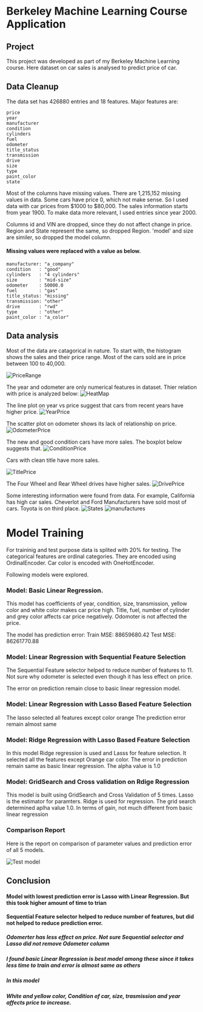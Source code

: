 # Berkeley Machine Learning Course Application
## Project
This project was developed as part of my Berkeley Machine Learning course. Here dataset on car sales is analysed to predict price of car.

## Data Cleanup
The data set has 426880 entries and 18 features. Major features are: 
```
price
year
manufacturer
condition
cylinders
fuel
odometer
title_status
transmission
drive
size
type
paint_color
state
```
Most of the columns have missing values. There are 1,215,152 missing values in data. Some cars have price 0, which not make sense. So I used data with car prices from $1000 to $80,000. The sales information starts from year 1900. To make data more relevant, I used entries since year 2000.

Columns id and VIN are dropped, since they do not affect change in price. Region and State represent the same, so dropped Region.
'model' and size are similer, so dropped the model column.

#### Missing values were replaced with a value as below.
```
manufacturer: "a_company"
condition   : "good" 
cylinders   : "4 cylinders"
size        : "mid-size"
odometer    : 50000.0
fuel        : "gas"
title_status: "missing"
transmission: "other"
drive       : "rwd"
type        : "other"
paint_color : "a_color"
```
## Data analysis
Most of the data are catagorical in nature. To start with, the histogram shows the sales and their price range. Most of the cars sold are in price between 100 to 40,000.

![PriceRange](histPrice.png)


The year and odometer are only numerical features in dataset. Thier relation with price is analyzed below:
![HeatMap](car_heatmap.png)


The line plot on year vs price suggest that cars from recent years have higher price.
![YearPrice](year_price.png)


The scatter plot on odometer shows its lack of relationship on price.
![OdometerPrice](odometer_price.png)


The new and good condition cars have more sales. The boxplot below suggests that.
![ConditionPrice](condition_price.png)


Cars with clean title have more sales.

![TitlePrice](title_price.png)


The Four Wheel and Rear Wheel drives have higher sales.
![DrivePrice](drive_price.png)

Some interesting information were found from data. For example, California has high car sales. Cheverlot and Ford Manufacturers have sold most of cars. Toyota is on third place.
![States](sales_state.png)
![manufactures](sales_manufacturer.png)

# Model Training
 For traininig and test purpose data is splited with 20% for testing.
 The categorical features are ordinal categories. They are encoded using OrdinalEncoder.  Car color is encoded with OneHotEncoder.

 Following models were explored.

### Model: Basic Linear Regression.

This model has coefficients of year, condition, size, transmission, yellow color and white color makes car price high.
Title, fuel, number of cylinder and grey color affects car price negatively.
Odomoter is not affected the price. 

The model has prediction error:
Train MSE:  88659680.42
Test  MSE:  86261770.88

### Model: Linear Regression with Sequential Feature Selection
The Sequential Feature selector helped to reduce number of features to 11.
Not sure why odometer is selected even though it has less effect on price.

The error on prediction remain close to basic linear regression model.

### Model: Linear Regression with Lasso Based Feature Selection
The lasso selected all features except color orange
The prediction error remain almost same

### Model: Ridge Regression with Lasso Based Feature Selection
In this model Ridge regression is used and Lasss for feature selection. It selected all the features except Orange car color.
The error in prediction remain same as basic linear regression.
The alpha value is 1.0

### Model: GridSearch and Cross validation on Rdige Regression
This model is built using GridSearch and Cross Validation of 5 times. Lasso is the estimator for paramters. Ridge is used for regression.
The grid search determined aplha value 1.0. 
In terms of gain, not much different from basic linear regression

### Comparison Report

Here is the report on comparison of parameter values and prediction error of all 5 models.

![Test model](ModelReport.png)

## Conclusion
#### Model with lowest prediction error is Lasso with Linear Regression. But this took higher amount of time to trian
#### Sequential Feature selector helped to reduce number of features, but did not helped to reduce prediction error.

##### Odomerter has less effect on price. Not sure Sequential selector and Lasso did not remove Odometer column
##### I found basic Linear Regression is best model among these since it takes less time to train and error is almost same as others
##### In this model
#####    White and yellow color, Condition of car, size, trasmission and year affects price to increase.
#####
